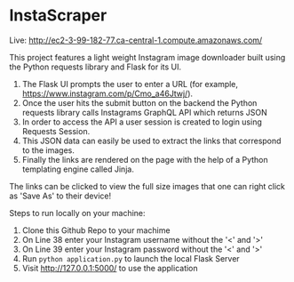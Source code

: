 # InstaScraper

Live: http://ec2-3-99-182-77.ca-central-1.compute.amazonaws.com/

This project features a light weight Instagram image downloader built using the Python requests library and Flask for its UI.

1. The Flask UI prompts the user to enter a URL (for example, https://www.instagram.com/p/Cmo_a46Jtwj/).
2. Once the user hits the submit button on the backend the Python requests library calls Instagrams GraphQL API which returns JSON
3. In order to access the API a user session is created to login using Requests Session.
4. This JSON data can easily be used to extract the links that correspond to the images.
5. Finally the links are rendered on the page with the help of a Python templating engine called Jinja. 

The links can be clicked to view the full size images that one can right click as 'Save As' to their device!

Steps to run locally on your machine:
1. Clone this Github Repo to your machime
2. On Line 38 enter your Instagram username without the '<' and '>'
3. On Line 39 enter your Instagram password without the '<' and '>'
4. Run `python application.py` to launch the local Flask Server
5. Visit http://127.0.0.1:5000/ to use the application
